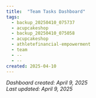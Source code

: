 ```yaml
---
title:  "Team Tasks Dashboard"
tags:
  - backup_20250410_075737
  - acupcakeshop
  - backup_20250410_075058
  - acupcakeshop
  - athletefinancial-empowerment
  - team
  - --
  - --
created: 2025-04-10
---
```



*Dashboard created: April 9, 2025*  
*Last updated: April 9, 2025*
